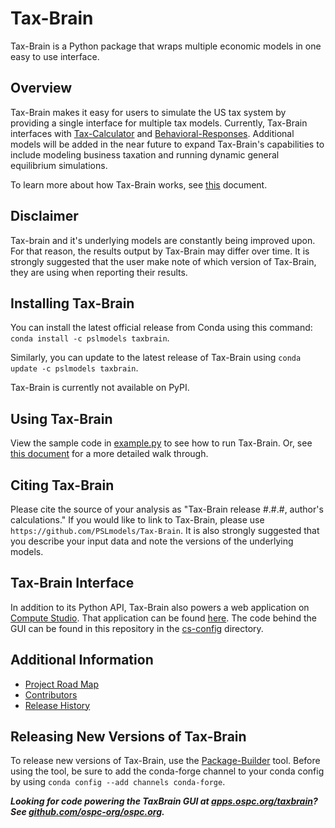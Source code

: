 # Tax-Brain

Tax-Brain is a Python package that wraps multiple economic models in one easy
to use interface.

## Overview

Tax-Brain makes it easy for users to simulate the US tax system by providing a
single interface for multiple tax models. Currently, Tax-Brain interfaces with
[Tax-Calculator](https://github.com/PSLmodels/Tax-Calculator) and
[Behavioral-Responses](https://github.com/PSLmodels/Behavioral-Responses).
Additional models will be added in the near future to expand Tax-Brain's
capabilities to include modeling business taxation and running dynamic
general equilibrium simulations.

To learn more about how Tax-Brain works, see [this](https://github.com/PSLmodels/Tax-Brain/blob/master/DOC.md)
document.

## Disclaimer

Tax-brain and it's underlying models are constantly being improved upon. For
that reason, the results output by Tax-Brain may differ over time. It is
strongly suggested that the user make note of which version of Tax-Brain,
they are using when reporting their results.

## Installing Tax-Brain

You can install the latest official release from Conda using this command:
`conda install -c pslmodels taxbrain`.

Similarly, you can update to the latest release of Tax-Brain using
`conda update -c pslmodels taxbrain`.

Tax-Brain is currently not available on PyPI.

## Using Tax-Brain

View the sample code in [example.py](example.py) to see how to run Tax-Brain.
Or, see [this document](https://github.com/PSLmodels/Tax-Brain/blob/master/USAGE.md)
for a more detailed walk through.

## Citing Tax-Brain

Please cite the source of your analysis as "Tax-Brain release #.#.#, author's
calculations." If you would like to link to Tax-Brain, please use
`https://github.com/PSLmodels/Tax-Brain`. It is also strongly suggested that
you describe your input data and note the versions of the underlying models.

## Tax-Brain Interface

In addition to its Python API, Tax-Brain also powers a web application on
[Compute Studio](https://www.compute.studio/about/). That application can be found
[here](https://www.compute.studio/PSLmodels/Tax-Brain/). The code behind the
GUI can be found in this repository in the [cs-config](https://github.com/PSLmodels/Tax-Brain/tree/master/cs-config)
directory.

## Additional Information

* [Project Road Map](https://github.com/PSLmodels/Tax-Brain/blob/master/ROADMAP.md)
* [Contributors](https://github.com/PSLmodels/Tax-Brain/graphs/contributors)
* [Release History](https://github.com/PSLmodels/Tax-Brain/blob/master/RELEASES.md)

## Releasing New Versions of Tax-Brain

To release new versions of Tax-Brain, use the [Package-Builder](https://github.com/PSLmodels/Package-Builder)
tool. Before using the tool, be sure to add the conda-forge channel to your
conda config by using `conda config --add channels conda-forge`.

***Looking for code powering the TaxBrain GUI at [apps.ospc.org/taxbrain](https://apps.ospc.org/taxbrain)? See [github.com/ospc-org/ospc.org](https://github.com/ospc-org/ospc.org).***
